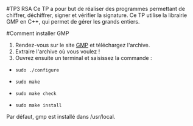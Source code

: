 #TP3 RSA
Ce TP a pour but de réaliser des programmes permettant de chiffrer, déchiffrer, signer et vérifier la signature.
Ce TP utilise la librairie GMP en C++, qui permet de gérer les grands entiers.

#Comment installer GMP
1. Rendez-vous sur le site [GMP](https://gmplib.org/) et téléchargez l'archive.
2. Extraire l'archive où vous voulez !
3. Ouvrez ensuite un terminal et saisissez la commande :
*     sudo ./configure
*     sudo make
*     sudo make check
*     sudo make install
Par défaut, gmp est installé dans /usr/local.